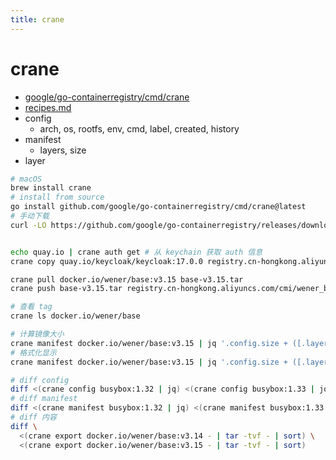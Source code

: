 ```yaml
---
title: crane
---
```


# crane

- [google/go-containerregistry/cmd/crane](https://github.com/google/go-containerregistry/blob/main/cmd/crane)
- [recipes.md](https://github.com/google/go-containerregistry/blob/main/cmd/crane/recipes.md)
- config
  - arch, os, rootfs, env, cmd, label, created, history
- manifest
  - layers, size
- layer


```bash
# macOS
brew install crane
# install from source
go install github.com/google/go-containerregistry/cmd/crane@latest
# 手动下载
curl -LO https://github.com/google/go-containerregistry/releases/download/v0.13.0/go-containerregistry_Linux_arm64.tar.gz


echo quay.io | crane auth get # 从 keychain 获取 auth 信息
crane copy quay.io/keycloak/keycloak:17.0.0 registry.cn-hongkong.aliyuncs.com/cmi/keycloak_keycloak

crane pull docker.io/wener/base:v3.15 base-v3.15.tar
crane push base-v3.15.tar registry.cn-hongkong.aliyuncs.com/cmi/wener_base:v3.15

# 查看 tag
crane ls docker.io/wener/base

# 计算镜像大小
crane manifest docker.io/wener/base:v3.15 | jq '.config.size + ([.layers[].size] | add)'
# 格式化显示
crane manifest docker.io/wener/base:v3.15 | jq '.config.size + ([.layers[].size] | add)' | numfmt --to=iec

# diff config
diff <(crane config busybox:1.32 | jq) <(crane config busybox:1.33 | jq)
# diff manifest
diff <(crane manifest busybox:1.32 | jq) <(crane manifest busybox:1.33 | jq)
# diff 内容
diff \
  <(crane export docker.io/wener/base:v3.14 - | tar -tvf - | sort) \
  <(crane export docker.io/wener/base:v3.15 - | tar -tvf - | sort)
```
